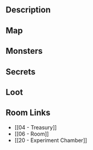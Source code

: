 
## Description

## Map

## Monsters

## Secrets

## Loot

## Room Links

*  [[04 - Treasury]]
*  [[06 - Room]]
*  [[20 - Experiment Chamber]]
